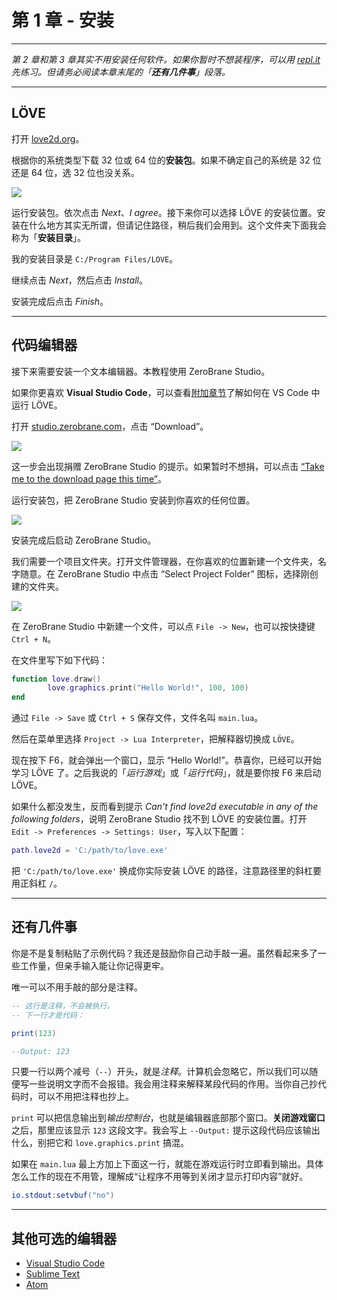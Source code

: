 # 第 1 章 - 安装

___

*第 2 章和第 3 章其实不用安装任何软件。如果你暂时不想装程序，可以用 [repl.it](https://repl.it/languages/lua) 先练习。但请务必阅读本章末尾的「**还有几件事**」段落。*

___

## LÖVE

打开 [love2d.org](https://www.love2d.org/)。

根据你的系统类型下载 32 位或 64 位的**安装包**。如果不确定自己的系统是 32 位还是 64 位，选 32 位也没关系。

![](/images/book/1/download_love.png)

运行安装包。依次点击 *Next*、*I agree*。接下来你可以选择 LÖVE 的安装位置。安装在什么地方其实无所谓，但请记住路径，稍后我们会用到。这个文件夹下面我会称为「**安装目录**」。

我的安装目录是 `C:/Program Files/LOVE`。

继续点击 *Next*，然后点击 *Install*。

安装完成后点击 *Finish*。

___

## 代码编辑器

接下来需要安装一个文本编辑器。本教程使用 ZeroBrane Studio。

如果你更喜欢 **Visual Studio Code**，可以查看[附加章节](bonus/vscode)了解如何在 VS Code 中运行 LÖVE。

打开 [studio.zerobrane.com](https://studio.zerobrane.com/)，点击 “Download”。

![](/images/book/1/download_brane.png)

这一步会出现捐赠 ZeroBrane Studio 的提示。如果暂时不想捐，可以点击 [“Take me to the download page this time”](https://studio.zerobrane.com/download?not-this-time)。

运行安装包，把 ZeroBrane Studio 安装到你喜欢的任何位置。

![](/images/book/1/install_brane.png)

安装完成后启动 ZeroBrane Studio。

我们需要一个项目文件夹。打开文件管理器，在你喜欢的位置新建一个文件夹，名字随意。在 ZeroBrane Studio 中点击 “Select Project Folder” 图标，选择刚创建的文件夹。

![](/images/book/1/project_brane.png)

在 ZeroBrane Studio 中新建一个文件，可以点 `File -> New`，也可以按快捷键 `Ctrl + N`。

在文件里写下如下代码：
```lua
function love.draw()
        love.graphics.print("Hello World!", 100, 100)
end
```

通过 `File -> Save` 或 `Ctrl + S` 保存文件，文件名叫 `main.lua`。

然后在菜单里选择 `Project -> Lua Interpreter`，把解释器切换成 `LÖVE`。

现在按下 F6，就会弹出一个窗口，显示 “Hello World!”。恭喜你，已经可以开始学习 LÖVE 了。之后我说的「*运行游戏*」或「*运行代码*」，就是要你按 F6 来启动 LÖVE。

如果什么都没发生，反而看到提示 *Can't find love2d executable in any of the following folders*，说明 ZeroBrane Studio 找不到 LÖVE 的安装位置。打开 `Edit -> Preferences -> Settings: User`，写入以下配置：

```lua
path.love2d = 'C:/path/to/love.exe'
```

把 `'C:/path/to/love.exe'` 换成你实际安装 LÖVE 的路径，注意路径里的斜杠要用正斜杠 `/`。

___

## 还有几件事

你是不是复制粘贴了示例代码？我还是鼓励你自己动手敲一遍。虽然看起来多了一些工作量，但亲手输入能让你记得更牢。

唯一可以不用手敲的部分是注释。

```lua
-- 这行是注释，不会被执行。
-- 下一行才是代码：

print(123)

--Output: 123
```

只要一行以两个减号（`--`）开头，就是*注释*。计算机会忽略它，所以我们可以随便写一些说明文字而不会报错。我会用注释来解释某段代码的作用。当你自己抄代码时，可以不用把注释也抄上。

`print` 可以把信息输出到*输出控制台*，也就是编辑器底部那个窗口。**关闭游戏窗口**之后，那里应该显示 `123` 这段文字。我会写上 `--Output:` 提示这段代码应该输出什么，别把它和 `love.graphics.print` 搞混。

如果在 `main.lua` 最上方加上下面这一行，就能在游戏运行时立即看到输出。具体怎么工作的现在不用管，理解成“让程序不用等到关闭才显示打印内容”就好。

```lua
io.stdout:setvbuf("no")
```

___

## 其他可选的编辑器

* [Visual Studio Code](https://code.visualstudio.com/)
* [Sublime Text](https://love2d.org/wiki/Sublime_Text)
* [Atom](https://love2d.org/wiki/Atom)
